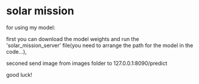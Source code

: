 # solar mission

for using my model:

first you can download the model weights and run the 'solar_mission_server' file(you need to arrange the path for the model in the code...),

seconed send image from images folder to 127.0.0.1:8090/predict 

good luck!
